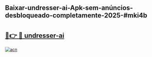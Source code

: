 ## Baixar-undresser-ai-Apk-sem-anúncios-desbloqueado-completamente-2025-#mki4b

# <h2><a href="https://ainizakaria.my?title=undresser-ai&ref=22M">🔗👉 🔴 undresser-ai</a></h2>

[![acn](https://github.com/user-attachments/assets/0f9c940e-d8b0-45ae-aac7-cd30a18b3e1c)](https://ainizakaria.my?title=undresser-ai&ref=22M)

